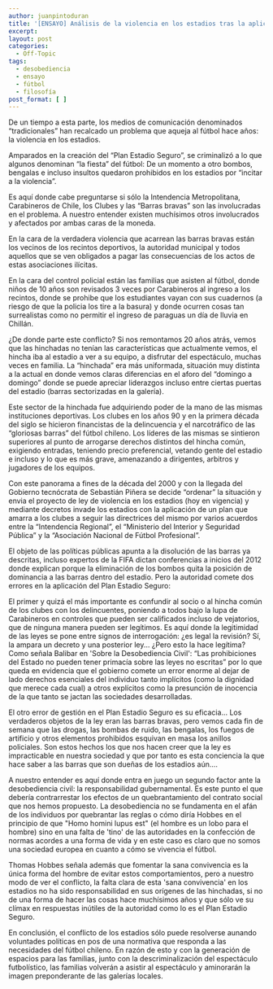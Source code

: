 ```yaml
---
author: juanpintoduran
title: '[ENSAYO] Análisis de la violencia en los estadios tras la aplicación del “Plan Estadio Seguro” '
excerpt:
layout: post
categories:
  - Off-Topic
tags:
  - desobediencia
  - ensayo
  - fútbol
  - filosofía
post_format: [ ]
---
```

  De un tiempo a esta parte, los medios de comunicación denominados “tradicionales” han recalcado un problema que aqueja al fútbol hace años: la violencia en los estadios.

  Amparados en la creación del “Plan Estadio Seguro”, se criminalizó a lo que algunos denominan “la fiesta” del fútbol: De un momento a otro bombos, bengalas e incluso insultos quedaron prohibidos en los estadios por “incitar a la violencia”.

  Es aquí donde cabe preguntarse si sólo la Intendencia Metropolitana, Carabineros de Chile, los Clubes y las “Barras bravas” son las involucradas en el problema. A nuestro entender existen muchísimos otros involucrados y afectados por ambas caras de la moneda.

  En la cara de la verdadera violencia que acarrean las barras bravas están los vecinos de los recintos deportivos, la autoridad municipal y todos aquellos que se ven obligados a pagar las consecuencias de los actos de estas asociaciones ilícitas.

  En la cara del control policial están las familias que asisten al fútbol, donde niños de 10 años son revisados 3 veces por Carabineros al ingreso a los recintos, donde se prohibe que los estudiantes vayan con sus cuadernos (a riesgo de que la policia los tire a la basura) y donde ocurren cosas tan surrealistas como no permitir el ingreso de paraguas un día de lluvia en Chillán.

  ¿De donde parte este conflicto? Si nos remontamos 20 años atrás, vemos que las hinchadas no tenían las características que actualmente vemos, el hincha iba al estadio a ver a su equipo, a disfrutar del espectáculo, muchas veces en familia. La “hinchada” era más uniformada, situación muy distinta a la actual en donde vemos claras diferencias en el aforo del “domingo a domingo” donde se puede apreciar liderazgos incluso entre ciertas puertas del estadio (barras sectorizadas en la galería). 

  Este sector de la hinchada fue adquiriendo poder de la mano de las mismas instituciones deportivas. Los clubes en los años 90 y en la primera década del siglo se hicieron financistas de la delincuencia y el narcotráfico de las “gloriosas barras” del fútbol chileno. Los líderes de las mismas se sintieron superiores al punto de arrogarse derechos distintos del hincha común, exigiendo entradas, teniendo precio preferencial, vetando gente del estadio e incluso y lo que es más grave, amenazando a dirigentes, arbitros y jugadores de los equipos.

  Con este panorama a fines de la década del 2000 y con la llegada del Gobierno tecnócrata de Sebastián Piñera se decide “ordenar” la situación y envia el proyecto de ley de violencia en los estadios (hoy en vigencia) y mediante decretos invade los estadios con la aplicación de un plan que amarra a los clubes a seguir las directrices del mismo por varios acuerdos entre la “Intendencia Regional”, el “Ministerio del Interior y Seguridad Pública” y la “Asociación Nacional de Fútbol Profesional”. 

  El objeto de las políticas públicas apunta a la disolución de las barras ya descritas, incluso expertos de la FIFA dictan conferencias a inicios del 2012 donde explican porque la eliminación de los bombos quita la posición de dominancia a las barras dentro del estadio. Pero la autoridad comete dos errores en la aplicación del Plan Estadio Seguro:

  El primer y quizá el más importante es confundir al socio o al hincha común de los clubes con los delincuentes, poniendo a todos bajo la lupa de Carabineros en controles que pueden ser calificados incluso de vejatorios, que de ninguna manera pueden ser legítimos. Es aquí donde la legitimidad de las leyes se pone entre signos de interrogación: ¿es legal la revisión? Sí, la ampara un decreto y una posterior ley... ¿Pero esto la hace legítima? Como señala Balibar en 'Sobre la Desobediencia Civil': “Las prohibiciones del Estado no pueden tener primacía sobre las leyes no escritas” por lo que queda en evidencia que el gobierno comete un error enorme al dejar de lado derechos esenciales del individuo tanto implícitos (como la dignidad que merece cada cual) a otros explícitos como la presunción de inocencia de la que tanto se jactan las sociedades desarrolladas.

  El otro error de gestión en el Plan Estadio Seguro es su eficacia... Los verdaderos objetos de la ley eran las barras bravas, pero vemos cada fin de semana que las drogas, las bombas de ruido, las bengalas, los fuegos de artificio y otros elementos prohibidos esquivan en masa los anillos policiales. Son estos hechos los que nos hacen creer que la ley es impracticable en nuestra sociedad y que por tanto es esta conciencia la que hace saber a las barras que son dueñas de los estadios aún....

  A nuestro entender es aquí donde entra en juego un segundo factor ante la desobediencia civil: la responsabilidad gubernamental. Es este punto el que debería contrarrestar los efectos de un quebrantamiento del contrato social que nos hemos propuesto. La desobediencia no se fundamenta en el afán de los individuos por quebrantar las reglas o cómo diría Hobbes en el principio de que "Homo homini lupus est" (el hombre es un lobo para el hombre) sino en una falta de 'tino' de las autoridades en la confección de normas acordes a una forma de vida y en este caso es claro que no somos una sociedad europea en cuanto a cómo se vivencia el fútbol.

  Thomas Hobbes señala además que fomentar la sana convivencia es la única forma del hombre de evitar estos comportamientos, pero a nuestro modo de ver el conflicto, la falta clara de esta 'sana convivencia' en los estadios no ha sido responsabilidad en sus orígenes de las hinchadas, si no de una forma de hacer las cosas hace muchísimos años y que sólo ve su clímax en respuestas inútiles de la autoridad como lo es el Plan Estadio Seguro.

  En conclusión, el conflicto de los estadios sólo puede resolverse aunando voluntades políticas en pos de una normativa que responda a las necesidades del fútbol chileno. En razón de esto y con la generación de espacios para las familias, junto con la descriminalización del espectáculo futbolístico, las familias volverán a asistir al espectáculo y aminorarán la imagen preponderante de las galerías locales.